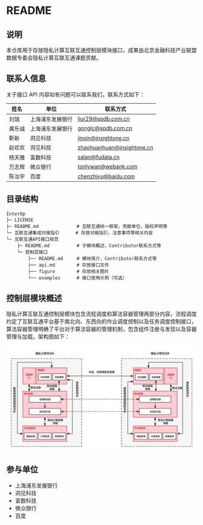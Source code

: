 # README

## 说明

本仓库用于存放隐私计算互联互通控制层模块接口，成果由北京金融科技产业联盟数据专委会隐私计算互联互通课题贡献。

## 联系人信息

关于接口 API 内容如有问题可以联系我们，联系方式如下：

| 姓名   | 单位             | 联系方式                                                    |
| ------ | ---------------- | ----------------------------------------------------------- |
| 刘瑞   | 上海浦东发展银行 | liur29@spdb.com.cn                 |
| 龚乐诚 | 上海浦东发展银行 | gonglc@spdb.com.cn                |
| 靳新   | 洞见科技         | jinxin@insightone.cn            |
| 赵欢欢 | 洞见科技         | zhaohuanhuan@insightone.cn |
| 杨天雅 | 富数科技         | salan@fudata.cn                      |
| 万志辉 | 微众银行         | tonlywan@webank.com             |
| 陈治宇 | 百度             | chenzhiyu@baidu.com            |

## 目录结构

```
InterOp
├─ LICENSE
├─ README.md              # 互联互通统一框架，贡献单位，版权声明等                  
└─ 互联互通集成对接指引      # 存放对接指引，注意事项等相关内容
└─ 互联互通API接口规范
    ├─ README.md          # 子模块概述，Contributor联系方式等  
    └─ 控制层接口
        ├── README.md     # 模块简介，Contributor联系方式等                     
        ├── api.md        # 存放接口文件
        ├── figure        # 存放相关图片
        └── examples      # 接口使用示例（可选）
```

## 控制层模块概述

隐私计算互联互通控制层模块包含流程调度和算法容器管理两部分内容，流程调度约定了互联互通平台基于南北向、东西向的作业调度控制以及任务调度控制接口，算法容器管理明确了平台对于算法容器的管理机制，包含组件注册与发现以及容器管理与加载。架构图如下：

<div align="center">
    <img src="./figure/控制层架构.png">
</div>



## 参与单位

- 上海浦东发展银行
- 洞见科技
- 富数科技
- 微众银行
- 百度
